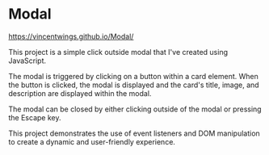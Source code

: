 # Modal

https://vincentwings.github.io/Modal/

This project is a simple click outside modal that I've created using JavaScript.

The modal is triggered by clicking on a button within a card element. When the button is clicked, the modal is displayed and the card's title, image, and description are displayed within the modal.

The modal can be closed by either clicking outside of the modal or pressing the Escape key.

This project demonstrates the use of event listeners and DOM manipulation to create a dynamic and user-friendly experience.
